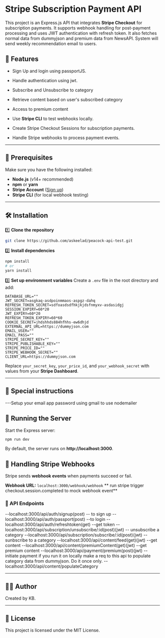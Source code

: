# Stripe Subscription Payment API

This project is an Express.js API that integrates **Stripe Checkout** for subscription payments. It supports webhook handling for post-payment processing and uses JWT authentication with refresh token. It also fetches normal data from dummyjson and premium data from NewsAPI. System will send weekly recommendation email to users.

## 🚀 Features

- Sign Up and login using passportJS.
- Handle authentication using jwt.

- Subscribe and Unsubscribe to category
- Retrieve content based on user's subscribed category
- Access to premium content

- Use **Stripe CLI** to test webhooks locally.
- Create Stripe Checkout Sessions for subscription payments.
- Handle Stripe webhooks to process payment events.

---

## 📌 Prerequisites

Make sure you have the following installed:

- **Node.js** (v14+ recommended)
- **npm** or **yarn**
- **Stripe Account** ([Sign up](https://stripe.com))
- **Stripe CLI** (for local webhook testing)

---

## 🛠️ Installation

1️⃣ **Clone the repository**

```sh
git clone https://github.com/askeelad/peacock-api-test.git
```

2️⃣ **Install dependencies**

```sh
npm install
# or
yarn install
```

3️⃣ **Set up environment variables**
Create a `.env` file in the root directory and add:

```env
DATABASE_URL=""
JWT_SECRET=asgkaq-asdpoinmmaos-aspgz-dahq
REFRESH_TOKEN_SECRET=sdfoasdsdfhkjkjdsfnmyxv-asdasidgj
SESSION_EXPIRY=60*20
JWT_EXPIRY=60*20
REFRESH_TOKEN_EXPIRY=60*60
COOKIE_SECRET=jhdshhds884hfhhs-ew6dhjd
EXTERNAL_API_URL=https://dummyjson.com
EMAIL_USER=""
EMAIL_PASS=""
STRIPE_SECRET_KEY=""
STRIPE_PUBLISHABLE_KEY=""
STRIPE_PRICE_ID=""
STRIPE_WEBHOOK_SECRET=""
CLIENT_URL=https://dummyjson.com
```

Replace `your_secret_key`, `your_price_id`, and `your_webhook_secret` with values from your **Stripe Dashboard**.

---

## 🚦 Special instructions

---Setup your email app password using gmail to use nodemailer

## 🚦 Running the Server

Start the Express server:

```sh
npm run dev
```

By default, the server runs on **http://localhost:3000**.

## 🔔 Handling Stripe Webhooks

Stripe sends **webhook events** when payments succeed or fail.

**Webhook URL:** `localhost:3000/webhook/webhook`
** run stripe trigger checkout.session.completed to mock webhook event**

### 📌 API Endpoints

--localhost:3000/api/auth/signup(post) -- to sign up
--localhost:3000/api/auth/passport(post) --to login
--localhost:3000/api/auth/refreshtoken(get) --get token
--localhost:3000/api/subscription/unsubscribe/:id(post)(jwt) -- unsubscribe a category
--localhost:3000/api/subscription/subscribe/:id(post)(jwt) --sunbscribe to a category
--localhost:3000/api/content/feed(get)(jwt) --get content
--localhost:3000/api/content/premiumContent(get)(jwt) --get premium content
--localhost:3000/api/payment/premium(post)(jwt) --initiate payment
if you run it on locally make a req to this api to populate category data from dummyjson. Do it once only.
--localhost:3000/api/content/populateCategory

---

## 👨‍💻 Author

Created by KB.

---

## 📜 License

This project is licensed under the MIT License.
